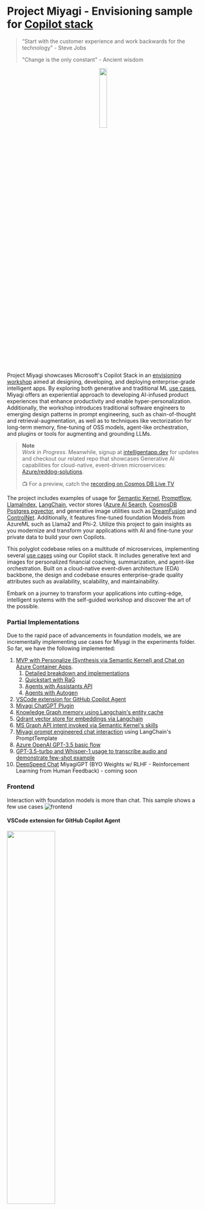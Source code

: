 # Project Miyagi - Envisioning sample for [Copilot stack](https://learn.microsoft.com/en-us/semantic-kernel/overview/#semantic-kernel-is-at-the-center-of-the-copilot-stack)

>  “Start with the customer experience and work backwards for the technology” - Steve Jobs
>
>  "Change is the only constant" - Ancient wisdom

<p align="center"><img src="assets/images/1.png" width=20% height=20% /></p>

Project Miyagi showcases Microsoft's Copilot Stack in an [envisioning workshop](https://github.com/Azure-Samples/intelligent-app-workshop) aimed at designing, developing, and deploying enterprise-grade intelligent apps. By exploring both generative and traditional ML [use cases](https://iappwksp.com/wksp/05-use-cases/), Miyagi offers an experiential approach to developing AI-infused product experiences that enhance productivity and enable hyper-personalization. Additionally, the workshop introduces traditional software engineers to emerging design patterns in prompt engineering, such as chain-of-thought and retrieval-augmentation, as well as to techniques like vectorization for long-term memory, fine-tuning of OSS models, agent-like orchestration, and plugins or tools for augmenting and grounding LLMs.


> **Note**  
> *Work in Progress*. Meanwhile, signup at [intelligentapp.dev](https://intelligentapp.dev) for updates and checkout our related repo that showcases Generative AI capabilities for cloud-native, event-driven microservices: [Azure/reddog-solutions](https://github.com/Azure/reddog-solutions#readme). 
>
> :tv: For a preview, catch the [recording on Cosmos DB Live TV](https://www.youtube.com/watch?v=V8dlEvXdGEM&t=144s)
>


The project includes examples of usage for [Semantic Kernel](https://learn.microsoft.com/en-us/semantic-kernel/overview/#semantic-kernel-is-at-the-center-of-the-copilot-stack), [Promptflow](https://promptflow.azurewebsites.net/overview-what-is-prompt-flow.html), [LlamaIndex](https://github.com/jerryjliu/llama_index), [LangChain](https://github.com/hwchase17/langchain#readme), vector stores ([Azure AI Search](https://github.com/Azure/cognitive-search-vector-pr), [CosmosDB Postgres pgvector](https://learn.microsoft.com/en-us/azure/cosmos-db/postgresql/howto-use-pgvector), and generative image utilities such as [DreamFusion](https://huggingface.co/thegovind/reddogpillmodel512) and [ControlNet](https://github.com/lllyasviel/ControlNet). Additionally, it features fine-tuned foundation Models from AzureML such as Llama2 and Phi-2. Utilize this project to gain insights as you modernize and transform your applications with AI and fine-tune your private data to build your own Copilots.

This polyglot codebase relies on a multitude of microservices, implementing several [use cases](https://iappwksp.com/wksp/05-use-cases/) using our Copilot stack. It includes generative text and images for personalized financial coaching, summarization, and agent-like orchestration. Built on a cloud-native event-diven architecture (EDA) backbone, the design and codebase ensures enterprise-grade quality attributes such as availability, scalability, and maintainability.

Embark on a journey to transform your applications into cutting-edge, intelligent systems with the self-guided workshop and discover the art of the possible.

### Partial Implementations

Due to the rapid pace of advancements in foundation models, we are incrementally implementing use cases for Miyagi in the experiments folder. So far, we have the following implemented:

1. [MVP with Personalize (Synthesis via Semantic Kernel) and Chat on Azure Container Apps](https://agentmiyagi.com).
    1. [Detailed breakdown and implementations](./services/README.md)
    1. [Quickstart with RaG](./sandbox/usecases/rag/dotnet/Getting-started.ipynb)
    1. [Agents with Assistants API](./agents/assistants-api/azure-openai/equity-analyst.ipynb)
    1. [Agents with Autogen](./agents/README.md)
1. [VSCode extension for GitHub Copilot Agent](./sandbox/usecases/code-modernization/vscode-gh-copilot-extension/README.md)
1. [Miyagi ChatGPT Plugin](./services/chatgpt-plugin/python)
1. [Knowledge Graph memory using Langchain's entity cache](./sandbox/experiments/langchain/Memory_Usecases.ipynb)
1. [Qdrant vector store for embeddings via Langchain](./sandbox/experiments/langchain/qdrant_miyagi_example)
1. [MS Graph API intent invoked via Semantic Kernel's skills](./sandbox/experiments/semantic-kernel/ms-graph-chain)
1. [Miyagi prompt engineered chat interaction](./sandbox/experiments/langchain/chat) using LangChain's PromptTemplate 
1. [Azure OpenAI GPT-3.5 basic flow](./sandbox/experiments/az-openai)
1. [GPT-3.5-turbo and Whisper-1 usage to transcribe audio and demonstrate few-shot example](./sandbox/experiments/gpt-3.5-turbo)
1. [DeepSpeed Chat](https://github.com/microsoft/DeepSpeedExamples/tree/master/applications/DeepSpeed-Chat) MiyagiGPT (BYO Weights w/ RLHF - Reinforcement Learning from Human Feedback) - coming soon

### Frontend
Interaction with foundation models is more than chat. This sample shows a few use cases 
![frontend](./assets/images/wip-ui.png)

#### VSCode extension for GitHub Copilot Agent
<p align="left"><img src="sandbox/usecases/code-modernization/vscode-gh-copilot-extension/demo.png" width=50% height=50% /></p>

### Architecture

#### High-level logical architecture

![azure](./assets/images/wip-azure.png)

#### Semantic Kernel Orchestration for Miyagi usecase

![sk-orchestration](./assets/images/sk-memory-orchestration.png)

#### In-context learning flow

![round-trip](./assets/images/sk-round-trip.png)

<p align="left"><img src="assets/images/embeddings.png" width=40% height=40% /></p>

### 30k foot view
#### Typical AI Application
<p align="left"><img src="assets/images/ai_application.png" width=30% height=30% /></p>

#### AI Application in Azure
<p align="left"><img src="assets/images/basic-arch.png" width=30% height=30% /></p>


#### Prompt Flow
![prompt-flow](./assets/images/prompt-flow-basic.png)

#### OSS Pre-trained Foundation Models
![aml-miyagi-dolly](./assets/images/aml-miyagi-dolly.png)
![aml-training](./assets/images/aml-finetune.png)


#### Initial ideation for EDA + SK flow

![architecture](./assets/images/wip-architecture.png)



### Generative image use case architecture with Dreambooth
This will be similar to [reddog](https://reddog-solutions.com) product [image generation use case](https://huggingface.co/thegovind/reddogpillmodel512). 

![generative-image](./assets/images/wip-dreambooth.png)

## Tech Stack

### Copilot Stack

![copilot stack](./assets/images/copilot-stack.png)

### Services and capabilities

- [Azure OpenAI](https://learn.microsoft.com/en-us/azure/cognitive-services/openai/concepts/models)
- [Semantic Kernel](https://github.com/microsoft/semantic-kernel)
- [LangChain](https://python.langchain.com/docs/get_started/introduction)
- [LlamaIndex](https://docs.llamaindex.ai/en/stable/)
- [GitHub Copilot Agent](https://gh.io/copilot-partner-program)
- [AI Studio](https://azure.microsoft.com/en-us/products/ai-studio)
- [AI Search](https://azure.microsoft.com/en-us/products/ai-services/ai-search)
- [AI Speech](https://azure.microsoft.com/en-us/products/ai-services/ai-speech)
- [AzureML PromptFlow](https://learn.microsoft.com/en-us/azure/machine-learning/prompt-flow/overview-what-is-prompt-flow?view=azureml-api-2)
- [TypeChat](https://microsoft.github.io/TypeChat)
- [Kernel-memory](https://github.com/microsoft/kernel-memory)
- [AutoGen](https://github.com/microsoft/autogen)
- [TaskWeaver](https://github.com/microsoft/TaskWeaver)
- [Azure Functions](https://azure.microsoft.com/en-ca/products/functions/)
- [APIM](https://learn.microsoft.com/en-us/azure/api-management/)
- [Service Bus](https://learn.microsoft.com/en-us/azure/service-bus-messaging/service-bus-messaging-overview)
- [Event Grid](https://learn.microsoft.com/en-us/azure/event-grid/overview)
- [Logic Apps](https://learn.microsoft.com/en-us/azure/logic-apps/logic-apps-overview)
- [AKS](https://azure.microsoft.com/en-us/products/kubernetes-service) / [ACA](https://azure.microsoft.com/en-us/products/container-apps)
- [Cosmos DB](https://azure.microsoft.com/en-us/products/cosmos-db/)
- [Github Actions](https://docs.github.com/en/actions)
- [Azure Monitor](https://learn.microsoft.com/en-us/azure/azure-monitor/)
- [Azure DB for PostgreSQL](https://azure.microsoft.com/en-us/products/postgresql)
- [Azure Redis Cache](https://azure.microsoft.com/en-us/products/cache)
- [Azure Storage](https://learn.microsoft.com/en-us/azure/storage/common/storage-introduction)



### Contributing

This project welcomes contributions and suggestions.  Most contributions require you to agree to a
Contributor License Agreement (CLA) declaring that you have the right to, and actually do, grant us
the rights to use your contribution. For details, visit https://cla.opensource.microsoft.com.

When you submit a pull request, a CLA bot will automatically determine whether you need to provide
a CLA and decorate the PR appropriately (e.g., status check, comment). Simply follow the instructions
provided by the bot. You will only need to do this once across all repos using our CLA.

This project has adopted the [Microsoft Open Source Code of Conduct](https://opensource.microsoft.com/codeofconduct/).
For more information see the [Code of Conduct FAQ](https://opensource.microsoft.com/codeofconduct/faq/) or
contact [opencode@microsoft.com](mailto:opencode@microsoft.com) with any additional questions or comments.


### Disclaimer

This software is provided for demonstration purposes only. It is not intended to be relied upon for any purpose. The creators of this software make no representations or warranties of any kind, express or implied, about the completeness, accuracy, reliability, suitability or availability with respect to the software or the information, products, services, or related graphics contained in the software for any purpose. Any reliance you place on such information is therefore strictly at your own risk.

### License

This software is provided for demonstration purposes only. It is not intended to be relied upon for any purpose. The software is provided “as is” and without any warranties, express or implied. The software is not intended to be used for any commercial purpose. The software is provided solely for demonstration purposes and should not be used for any other purpose. The software is provided without any warranty of any kind, either express or implied, including, but not limited to, the implied warranties of merchantability, fitness for a particular purpose, or non-infringement. The software is provided “as is” and without any warranty of any kind. The user assumes all risk and responsibility for the use of the software.